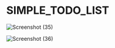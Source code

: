 # SIMPLE_TODO_LIST

![Screenshot (35)](https://user-images.githubusercontent.com/42754054/76700323-6580ce80-66dc-11ea-88ce-5684569ad7a2.png)

![Screenshot (36)](https://user-images.githubusercontent.com/42754054/76700330-7598ae00-66dc-11ea-8668-9455f07cf928.png)

